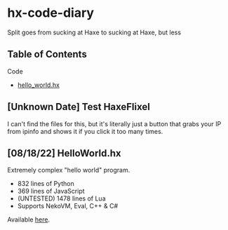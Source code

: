 # hx-code-diary
 Split goes from sucking at Haxe to sucking at Haxe, but less

## Table of Contents

Code
- [hello_world.hx](#081822-helloworldhx)

## \[Unknown Date\] Test HaxeFlixel

I can't find the files for this, but it's literally just a button that grabs your IP from ipinfo and shows it if you click it too many times.

## \[08/18/22\] HelloWorld.hx

Extremely complex "hello world" program.
- 832 lines of Python
- 369 lines of JavaScript
- (UNTESTED) 1478 lines of Lua
- Supports NekoVM, Eval, C++ & C#

Available [here](https://github.com/nbitzz/hx-code-diary/blob/main/code-diary/HelloWorld.hx).
